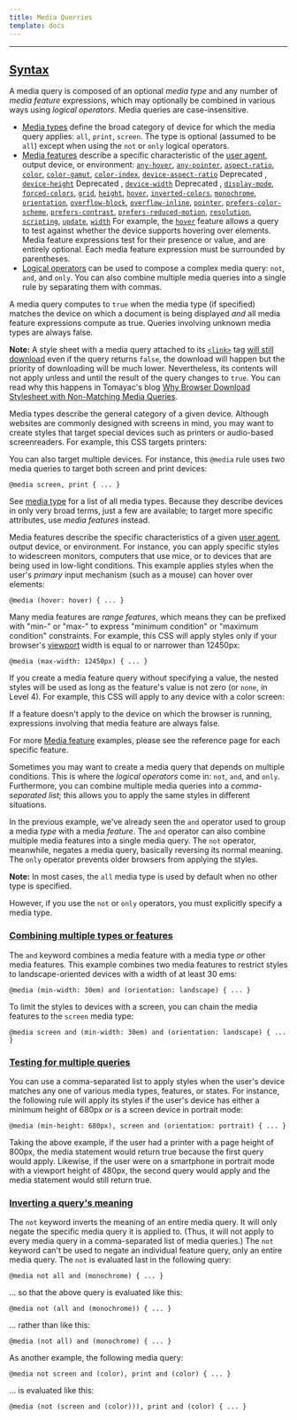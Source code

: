 ```yaml
---
title: Media Querries
template: docs
---
```


---

## [Syntax](https://developer.mozilla.org/en-US/docs/Web/CSS/Media_Queries/Using_media_queries#syntax "Permalink to Syntax")

A media query is composed of an optional _media type_ and any number of _media feature_ expressions, which may optionally be combined in various ways using _logical operators_. Media queries are case-insensitive.

- [Media types](https://developer.mozilla.org/en-US/docs/Web/CSS/@media#media_types) define the broad category of device for which the media query applies: `all`, `print`, `screen`. The type is optional (assumed to be `all`) except when using the `not` or `only` logical operators.
- [Media features](https://developer.mozilla.org/en-US/docs/Web/CSS/@media#media_features) describe a specific characteristic of the [user agent](https://developer.mozilla.org/en-US/docs/Glossary/User_agent), output device, or environment: [`any-hover`](https://developer.mozilla.org/en-US/docs/Web/CSS/@media/any-hover), [`any-pointer`](https://developer.mozilla.org/en-US/docs/Web/CSS/@media/any-pointer), [`aspect-ratio`](https://developer.mozilla.org/en-US/docs/Web/CSS/@media/aspect-ratio), [`color`](https://developer.mozilla.org/en-US/docs/Web/CSS/@media/color), [`color-gamut`](https://developer.mozilla.org/en-US/docs/Web/CSS/@media/color-gamut), [`color-index`](https://developer.mozilla.org/en-US/docs/Web/CSS/@media/color-index), [`device-aspect-ratio`](https://developer.mozilla.org/en-US/docs/Web/CSS/@media/device-aspect-ratio) Deprecated , [`device-height`](https://developer.mozilla.org/en-US/docs/Web/CSS/@media/device-height) Deprecated , [`device-width`](https://developer.mozilla.org/en-US/docs/Web/CSS/@media/device-width) Deprecated , [`display-mode`](https://developer.mozilla.org/en-US/docs/Web/CSS/@media/display-mode), [`forced-colors`](https://developer.mozilla.org/en-US/docs/Web/CSS/@media/forced-colors), [`grid`](https://developer.mozilla.org/en-US/docs/Web/CSS/@media/grid), [`height`](https://developer.mozilla.org/en-US/docs/Web/CSS/@media/height), [`hover`](https://developer.mozilla.org/en-US/docs/Web/CSS/@media/hover), [`inverted-colors`](https://developer.mozilla.org/en-US/docs/Web/CSS/@media/inverted-colors), [`monochrome`](https://developer.mozilla.org/en-US/docs/Web/CSS/@media/monochrome), [`orientation`](https://developer.mozilla.org/en-US/docs/Web/CSS/@media/orientation), [`overflow-block`](https://developer.mozilla.org/en-US/docs/Web/CSS/@media/overflow-block), [`overflow-inline`](https://developer.mozilla.org/en-US/docs/Web/CSS/@media/overflow-inline), [`pointer`](https://developer.mozilla.org/en-US/docs/Web/CSS/@media/pointer), [`prefers-color-scheme`](https://developer.mozilla.org/en-US/docs/Web/CSS/@media/prefers-color-scheme), [`prefers-contrast`](https://developer.mozilla.org/en-US/docs/Web/CSS/@media/prefers-contrast), [`prefers-reduced-motion`](https://developer.mozilla.org/en-US/docs/Web/CSS/@media/prefers-reduced-motion), [`resolution`](https://developer.mozilla.org/en-US/docs/Web/CSS/@media/resolution), [`scripting`](https://developer.mozilla.org/en-US/docs/Web/CSS/@media/scripting), [`update`](https://developer.mozilla.org/en-US/docs/Web/CSS/@media/update-frequency), [`width`](https://developer.mozilla.org/en-US/docs/Web/CSS/@media/width) For example, the [`hover`](https://developer.mozilla.org/en-US/docs/Web/CSS/@media/hover) feature allows a query to test against whether the device supports hovering over elements. Media feature expressions test for their presence or value, and are entirely optional. Each media feature expression must be surrounded by parentheses.
- [Logical operators](https://developer.mozilla.org/en-US/docs/Web/CSS/@media#logical_operators) can be used to compose a complex media query: `not`, `and`, and `only`. You can also combine multiple media queries into a single rule by separating them with commas.

A media query computes to `true` when the media type (if specified) matches the device on which a document is being displayed _and_ all media feature expressions compute as true. Queries involving unknown media types are always false.

**Note:** A style sheet with a media query attached to its [`<link>`](https://developer.mozilla.org/en-US/docs/Web/HTML/Element/link) tag [will still download](https://scottjehl.github.io/CSS-Download-Tests/) even if the query returns `false`, the download will happen but the priority of downloading will be much lower. Nevertheless, its contents will not apply unless and until the result of the query changes to `true`. You can read why this happens in Tomayac's blog [Why Browser Download Stylesheet with Non-Matching Media Queries](https://medium.com/@tomayac/why-browsers-download-stylesheets-with-non-matching-media-queries-eb61b91b85a2).

Media types describe the general category of a given device. Although websites are commonly designed with screens in mind, you may want to create styles that target special devices such as printers or audio-based screenreaders. For example, this CSS targets printers:

You can also target multiple devices. For instance, this `@media` rule uses two media queries to target both screen and print devices:

```
@media screen, print { ... }
```

See [media type](https://developer.mozilla.org/en-US/docs/Web/CSS/@media#media_types) for a list of all media types. Because they describe devices in only very broad terms, just a few are available; to target more specific attributes, use _media features_ instead.

Media features describe the specific characteristics of a given [user agent](https://developer.mozilla.org/en-US/docs/Glossary/User_agent), output device, or environment. For instance, you can apply specific styles to widescreen monitors, computers that use mice, or to devices that are being used in low-light conditions. This example applies styles when the user's _primary_ input mechanism (such as a mouse) can hover over elements:

```
@media (hover: hover) { ... }
```

Many media features are _range features_, which means they can be prefixed with "min-" or "max-" to express "minimum condition" or "maximum condition" constraints. For example, this CSS will apply styles only if your browser's [viewport](https://developer.mozilla.org/en-US/docs/Glossary/Viewport) width is equal to or narrower than 12450px:

```
@media (max-width: 12450px) { ... }
```

If you create a media feature query without specifying a value, the nested styles will be used as long as the feature's value is not zero (or `none`, in Level 4). For example, this CSS will apply to any device with a color screen:

If a feature doesn't apply to the device on which the browser is running, expressions involving that media feature are always false.

For more [Media feature](https://developer.mozilla.org/en-US/docs/Web/CSS/@media#media_features) examples, please see the reference page for each specific feature.

Sometimes you may want to create a media query that depends on multiple conditions. This is where the _logical operators_ come in: `not`, `and`, and `only`. Furthermore, you can combine multiple media queries into a _comma-separated list_; this allows you to apply the same styles in different situations.

In the previous example, we've already seen the `and` operator used to group a media _type_ with a media _feature_. The `and` operator can also combine multiple media features into a single media query. The `not` operator, meanwhile, negates a media query, basically reversing its normal meaning. The `only` operator prevents older browsers from applying the styles.

**Note:** In most cases, the `all` media type is used by default when no other type is specified.

However, if you use the `not` or `only` operators, you must explicitly specify a media type.

### [Combining multiple types or features](https://developer.mozilla.org/en-US/docs/Web/CSS/Media_Queries/Using_media_queries#combining_multiple_types_or_features "Permalink to Combining multiple types or features")

The `and` keyword combines a media feature with a media type _or_ other media features. This example combines two media features to restrict styles to landscape-oriented devices with a width of at least 30 ems:

```
@media (min-width: 30em) and (orientation: landscape) { ... }
```

To limit the styles to devices with a screen, you can chain the media features to the `screen` media type:

```
@media screen and (min-width: 30em) and (orientation: landscape) { ... }
```

### [Testing for multiple queries](https://developer.mozilla.org/en-US/docs/Web/CSS/Media_Queries/Using_media_queries#testing_for_multiple_queries "Permalink to Testing for multiple queries")

You can use a comma-separated list to apply styles when the user's device matches any one of various media types, features, or states. For instance, the following rule will apply its styles if the user's device has either a minimum height of 680px _or_ is a screen device in portrait mode:

```
@media (min-height: 680px), screen and (orientation: portrait) { ... }
```

Taking the above example, if the user had a printer with a page height of 800px, the media statement would return true because the first query would apply. Likewise, if the user were on a smartphone in portrait mode with a viewport height of 480px, the second query would apply and the media statement would still return true.

### [Inverting a query's meaning](https://developer.mozilla.org/en-US/docs/Web/CSS/Media_Queries/Using_media_queries#inverting_a_querys_meaning "Permalink to Inverting a query's meaning")

The `not` keyword inverts the meaning of an entire media query. It will only negate the specific media query it is applied to. (Thus, it will not apply to every media query in a comma-separated list of media queries.) The `not` keyword can't be used to negate an individual feature query, only an entire media query. The `not` is evaluated last in the following query:

```
@media not all and (monochrome) { ... }
```

... so that the above query is evaluated like this:

```
@media not (all and (monochrome)) { ... }
```

... rather than like this:

```
@media (not all) and (monochrome) { ... }
```

As another example, the following media query:

```
@media not screen and (color), print and (color) { ... }
```

... is evaluated like this:

```
@media (not (screen and (color))), print and (color) { ... }
```
